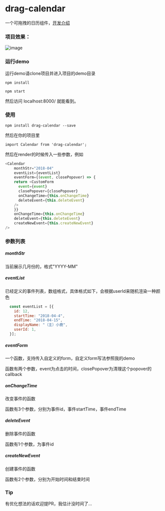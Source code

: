 # drag-calendar
一个可拖拽的日历组件，[开发介绍](https://juejin.im/post/5ac322876fb9a028c71ea27e)

### 项目效果：
![image](https://gw.alipayobjects.com/zos/rmsportal/vmcQNKFkrxJGuHghVWzs.gif)

### 运行demo
运行demo请clone项目并进入项目的demo目录

    npm install

    npm start

然后访问 localhost:8000/ 就能看到。

### 使用

    npm install drag-calendar --save

然后在你的项目里

    import Calendar from 'drag-calendar';

然后在render的时候传入一些参数，例如

```javascript
<Calendar
    monthStr="2018-04"
    eventList={eventList}
    eventForm={(event, closePopover) => {
    return <CustomForm
      event={event}
      closePopover={closePopover}
      onChangeTime={this.onChangeTime}
      deleteEvent={this.deleteEvent}
    />
    }}
    onChangeTime={this.onChangeTime}
    deleteEvent={this.deleteEvent}
    createNewEvent={this.createNewEvent}
/>
```

### 参数列表
##### monthStr
当前展示几月份的，格式"YYYY-MM"

##### eventList
已经定义的事件列表，数组格式，具体格式如下，会根据userId来随机渲染一种颜色

```javascript
  const eventList = [{
    id: 12,
    startTime: "2018-04-4",
    endTime: "2018-04-15",
    displayName: "（主）小鹿",
    userId: 1,
  }];
```

##### eventForm
一个函数，支持传入自定义的form，自定义form写法参照我的demo

函数有两个参数，event为点击的时间，closePopover为清理这个popover的callback

##### onChangeTime
改变事件的函数

函数有3个参数，分别为事件id，事件startTime，事件endTime

##### deleteEvent
删除事件的函数

函数有1个参数，为事件id

##### createNewEvent
创建事件的函数

函数有2个参数，分别为开始时间和结束时间

### Tip
有优化想法的话欢迎提PR，我估计没时间了...